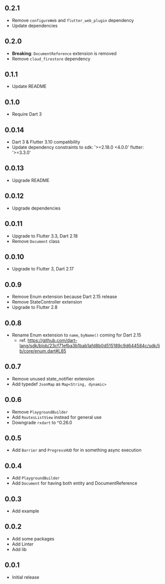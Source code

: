 
## 0.2.1

- Remove `configureWeb` and `flutter_web_plugin` dependency
- Update dependencies

## 0.2.0

- **Breaking**: `DocumentReference` extension is removed
- Remove `cloud_firestore` dependency

## 0.1.1

- Update README

## 0.1.0

- Require Dart 3

## 0.0.14

- Dart 3 & Flutter 3.10 compatibility
- Update dependency constraints to sdk: '>=2.18.0 <4.0.0' flutter: '>=3.3.0'

## 0.0.13

- Upgrade README

## 0.0.12

- Upgrade dependencies

## 0.0.11

- Upgrade to Flutter 3.3, Dart 2.18
- Remove `Document` class

## 0.0.10

- Upgrade to Flutter 3, Dart 2.17

## 0.0.9

- Remove Enum extension because Dart 2.15 release
- Remove StateController extension
- Upgrade to Flutter 2.8

## 0.0.8

- Rename Enum extension to `name`, `byName()` coming for Dart 2.15
  - ref. https://github.com/dart-lang/sdk/blob/23cf71efba3b1bab1afd8b0d515189c9d644584c/sdk/lib/core/enum.dart#L85

## 0.0.7

- Remove unused state_notifier extension
- Add typedef `JsonMap` as `Map<String, dynamic>`

## 0.0.6

- Remove `PlaygroundBuilder`
- Add `RoutesListView` instead for general use
- Downgrade `rxdart` to ^0.26.0

## 0.0.5

- Add `Barrier` and `ProgressHUD` for in something async execution

## 0.0.4

- Add `PlaygroundBuilder`
- Add `Document` for having both entity and DocumentReference

## 0.0.3

- Add example

## 0.0.2

- Add some packages
- Add Linter
- Add lib

## 0.0.1

- Initial release
